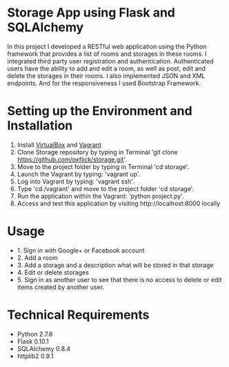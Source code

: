 <h1>Storage App using Flask and SQLAlchemy</h1>

<p> In this project I developed a RESTful web application using the Python framework that provides a list of rooms and storages in these rooms. I integrated third party user registration and authentication. Authenticated users have the ability to add and edit a room, as well as post, edit and delete the storages in their rooms. I also implemented JSON and XML endpoints. And for the responsiveness I used Bootstrap Framework. </p>

<h1> Setting up the Environment and Installation </h1>

1. Install [VirtualBox](https://www.virtualbox.org/wiki/Downloads) and [Vagrant](https://www.vagrantup.com/downloads)
2. Clone Storage repository by typing in Terminal 'git clone https://github.com/oxflick/storage.git'.
3. Move to the project folder by typing in Terminal 'cd storage'.
4. Launch the Vagrant by typing: 'vagrant up'.
5. Log into Vagrant by typing: 'vagrant ssh'.
6. Type 'cd /vagrant' and move to the project folder 'cd storage'.
7. Run the application within the Vagrant: 'python project.py'.
8. Access and test this application by visiting http://localhost:8000 locally

<h1> Usage </h1>

<ul>
	<li> 1. Sign in with Google+ or Facebook account </li>
	<li> 2. Add a room </li>
	<li> 3. Add a storage and a description what will be stored in that storage </li>
	<li> 4. Edit or delete storages </li>
	<li> 5. Sign in as another user to see that there is no access to delete or edit items created by another user. </li>
</ul>

<h1> Technical Requirements </h1>

<ul>
	<li> Python 2.7.6 </li>
	<li> Flask 0.10.1 </li>
	<li> SQLAlchemy 0.8.4 </li>
	<li> httplib2 0.9.1 </li>

</ul>


